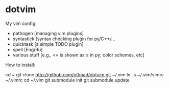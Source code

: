 dotvim
======

My vim config:
 - pathogen [managing vim plugins]
 - syntastick [syntax checking plugin for py/C++/...
 - quicktask [a simple TODO plugin]
 - spell [Eng/Ru]
 - various stuff [e.g., <= is shown as ≤ in py; color schemes, etc]
 
How to install:

cd ~
git clone http://github.com/n0mad/dotvim.git ~/.vim
ln -s ~/.vim/vimrc ~/.vimrc
cd ~/.vim
git submodule init
git submodule update

